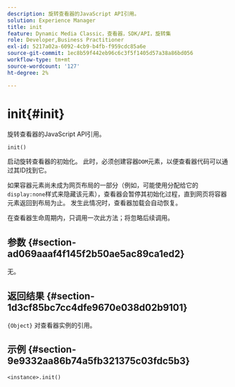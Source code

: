 ```yaml
---
description: 旋转查看器的JavaScript API引用。
solution: Experience Manager
title: init
feature: Dynamic Media Classic，查看器，SDK/API，旋转集
role: Developer,Business Practitioner
exl-id: 5217a02a-6092-4cb9-b4fb-f959cdc85a6e
source-git-commit: 1ec8b59f442eb96c6c3f5f1405d57a38a86bd056
workflow-type: tm+mt
source-wordcount: '127'
ht-degree: 2%

---
```


# init{#init}

旋转查看器的JavaScript API引用。

`init()`

启动旋转查看器的初始化。 此时，必须创建容器`DOM`元素，以便查看器代码可以通过其ID找到它。

如果容器元素尚未成为网页布局的一部分（例如，可能使用分配给它的`display:none`样式来隐藏该元素），查看器会暂停其初始化过程，直到网页将容器元素返回到布局为止。 发生此情况时，查看器加载会自动恢复。

在查看器生命周期内，只调用一次此方法；将忽略后续调用。

## 参数 {#section-ad069aaaf4f145f2b50ae5ac89ca1ed2}

无。

## 返回结果 {#section-1d3cf85bc7cc4dfe9670e038d02b9101}

`{Object}` 对查看器实例的引用。

## 示例 {#section-9e9332aa86b74a5fb321375c03fdc5b3}

```
<instance>.init()
```
